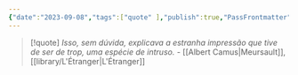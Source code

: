 ```yaml
---
{"date":"2023-09-08","tags":["quote" ],"publish":true,"PassFrontmatter":true}
---
```


> [!quote] *Isso, sem dúvida, explicava a estranha impressão que tive de ser de trop, uma espécie de intruso.*
> \- [[Albert Camus\|Meursault]], [[library/L'Étranger\|L'Étranger]]
